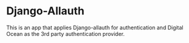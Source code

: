 # Django-Allauth
This is an app that applies Django-allauth for authentication and Digital Ocean as the 3rd party authentication provider.
